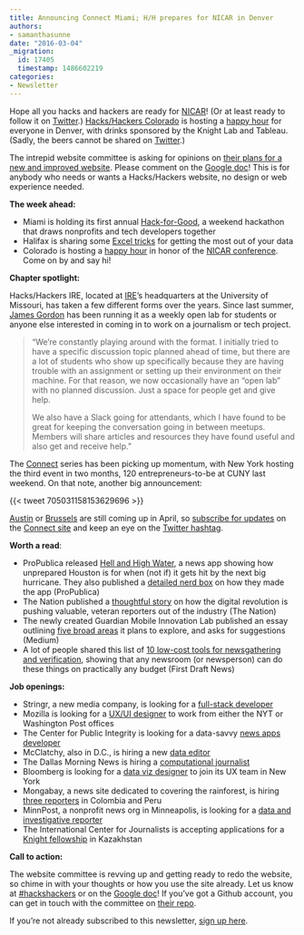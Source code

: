 ```yaml
---
title: Announcing Connect Miami; H/H prepares for NICAR in Denver
authors:
- samanthasunne
date: "2016-03-04"
_migration:
  id: 17405
  timestamp: 1486602219
categories:
- Newsletter
---
```


Hope all you hacks and hackers are ready for [NICAR][1]! (Or at least ready to follow it on [Twitter][2].) [Hacks/Hackers Colorado][3] is hosting a [happy hour][4] for everyone in Denver, with drinks sponsored by the Knight Lab and Tableau. (Sadly, the beers cannot be shared on [Twitter][2].)

The intrepid website committee is asking for opinions on [their plans for a new and improved website][5]. Please comment on the [Google doc][5]! This is for anybody who needs or wants a Hacks/Hackers website, no design or web experience needed.

**The week ahead:**

  * Miami is holding its first annual [Hack-for-Good][6], a weekend hackathon that draws nonprofits and tech developers together
  * Halifax is sharing some [Excel tricks][7] for getting the most out of your data
  * Colorado is hosting a [happy hour][4] in honor of the [NICAR conference][8]. Come on by and say hi!

**Chapter spotlight:**

Hacks/Hackers IRE, located at [IRE][9]’s headquarters at the University of Missouri, has taken a few different forms over the years. Since last summer, [James Gordon][10] has been running it as a weekly open lab for students or anyone else interested in coming in to work on a journalism or tech project.

> &#8220;We&#8217;re constantly playing around with the format. I initially tried to have a specific discussion topic planned ahead of time, but there are a lot of students who show up specifically because they are having trouble with an assignment or setting up their environment on their machine. For that reason, we now occasionally have an &#8220;open lab&#8221; with no planned discussion. Just a space for people get and give help.
> 
> We also have a Slack going for attendants, which I have found to be great for keeping the conversation going in between meetups. Members will share articles and resources they have found useful and also get and receive help.”

The [Connect][11] series has been picking up momentum, with New York hosting the third event in two months, 120 entrepreneurs-to-be at CUNY last weekend. On that note, another big announcement:

{{< tweet 705031158153629696 >}}

[Austin][12] or [Brussels][13] are still coming up in April, so [subscribe for updates][14] on the [Connect site][11] and keep an eye on the [Twitter hashtag][15].

**Worth a read**:

  * ProPublica released [Hell and High Water][16], a news app showing how unprepared Houston is for when (not if) it gets hit by the next big hurricane. They also published a [detailed nerd box][17] on how they made the app (ProPublica)
  * The Nation published a [thoughtful story][18] on how the digital revolution is pushing valuable, veteran reporters out of the industry (The Nation)
  * The newly created Guardian Mobile Innovation Lab published an essay outlining [five broad areas][19] it plans to explore, and asks for suggestions (Medium)
  * A lot of people shared this list of [10 low-cost tools for newsgathering and verification][20], showing that any newsroom (or newsperson) can do these things on practically any budget (First Draft News)

**Job openings:**

  * Stringr, a new media company, is looking for a [full-stack developer][21]
  * Mozilla is looking for a [UX/UI designer][22] to work from either the NYT or Washington Post offices
  * The Center for Public Integrity is looking for a data-savvy [news apps developer][23]
  * McClatchy, also in D.C., is hiring a new [data editor][24]
  * The Dallas Morning News is hiring a [computational journalist][25]
  * Bloomberg is looking for a [data viz designer][26] to join its UX team in New York
  * Mongabay, a news site dedicated to covering the rainforest, is hiring [three reporters][27] in Colombia and Peru
  * MinnPost, a nonprofit news org in Minneapolis, is looking for a [data and investigative reporter][28]
  * The International Center for Journalists is accepting applications for a [Knight fellowship][29] in Kazakhstan

**Call to action:**

The website committee is revving up and getting ready to redo the website, so chime in with your thoughts or how you use the site already. Let us know at [#hackshackers][30] or on the [Google doc][5]! If you’ve got a Github account, you can get in touch with the committee on [their repo][31].

If you’re not already subscribed to this newsletter, [sign up here][32].

 [1]: http://ire.org/conferences/nicar2016
 [2]: https://twitter.com/hashtag/NICAR16
 [3]: http://www.meetup.com/hackshackersco
 [4]: http://www.meetup.com/hackshackersco/events/227294757/
 [5]: https://docs.google.com/document/d/1P4YfJrcTo9rA1UbcLDXI2QpdcndfquqNDFAFO0c51M0/edit
 [6]: http://www.meetup.com/Hacks-Hackers-Miami/events/228802487/
 [7]: http://www.meetup.com/Hacks-Hackers-HFX/events/229275524/
 [8]: http://ire.org/conferences/nicar2016/
 [9]: https://www.ire.org/
 [10]: https://twitter.com/JE_Gordon
 [11]: http://connect.hackshackers.com/
 [12]: http://connect.hackshackers.com/event/austin/
 [13]: http://connect.hackshackers.com/event/brussels/
 [14]: http://connect.hackshackers.com/#mc_embed_signup
 [15]: http://twitter.com/hashtag/hhconnect
 [16]: http://projects.propublica.org/houston/
 [17]: https://www.propublica.org/nerds/item/how-we-made-hell-and-high-water
 [18]: http://www.thenation.com/article/these-journalists-dedicated-their-lives-to-telling-other-peoples-stories/
 [19]: https://medium.com/the-guardian-mobile-innovation-lab/five-proposed-areas-of-focus-for-mobile-innovation-in-news-1545f8da2528#.20313czbp
 [20]: http://firstdraftnews.com/10-discovery-and-verification-tools-for-newsrooms-on-a-budget/
 [21]: https://www.dropbox.com/s/qmxpm4q5qrv8x8o/Stringr%20Full%20Stack%20Engineer.pdf?dl=0
 [22]: https://careers.mozilla.org/position/ovDK2fwE
 [23]: http://www.publicintegrity.org/about/our-organization/work-here
 [24]: http://www.careerbuilder.com/jobseeker/jobs/jobdetails.aspx?showNewJDP=yes&job_did=J5L4P064NJ24V2RFQS3
 [25]: https://github.com/DallasMorningNews/Jobs/blob/master/computational_journalist.md
 [26]: https://groups.google.com/forum/#!topic/data-vis-jobs/CEmY2rLayVQ
 [27]: http://mongabay.org/mongabay-is-hiring-for-3-positions-in-latin-america/
 [28]: https://www.minnpost.com/inside-minnpost/2016/01/minnpost-hiring-datainvestigative-reporter
 [29]: https://www.journalismjobs.com/job-listings/1628245
 [30]: http://twitter.com/hashtag/hackshackers
 [31]: https://github.com/hackshackers/action-group-website
 [32]: http://bit.ly/hhnewsletter